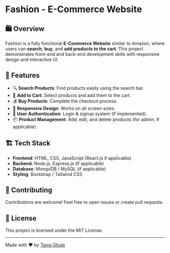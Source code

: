 
# Fashion - E-Commerce Website

## 🛍️ Overview
Fashion is a fully functional **E-Commerce Website** similar to Amazon, where users can **search**, **buy**, and **add products to the cart**. This project demonstrates front-end and back-end development skills with responsive design and interactive UI.

## 🎯 Features
- 🔍 **Search Products**: Find products easily using the search bar.
- 🛒 **Add to Cart**: Select products and add them to the cart.
- 💰 **Buy Products**: Complete the checkout process.
- 🔄 **Responsive Design**: Works on all screen sizes.
- 🔐 **User Authentication**: Login & signup system (if implemented).
- 📦 **Product Management**: Add, edit, and delete products (for admin, if applicable).

## 🏗️ Tech Stack
- **Frontend**: HTML, CSS, JavaScript (React.js if applicable)
- **Backend**: Node.js, Express.js (if applicable)
- **Database**: MongoDB / MySQL (if applicable)
- **Styling**: Bootstrap / Tailwind CSS



## 🤝 Contributing
Contributions are welcome! Feel free to open issues or create pull requests.

## 📜 License
This project is licensed under the MIT License.

---
Made with ❤️ by [Tanvi Ghule ](https://github.com/tanvighule2003/)

